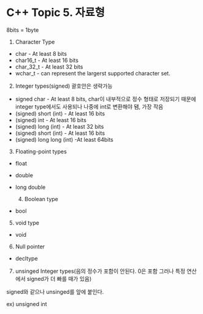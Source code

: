 # C++ Topic 5. 자료형

8bits = 1byte



1. Character Type

- char - At least 8 bits
- char16_t - At least 16 bits
- char_32_t - At least 32 bits
- wchar_t - can represent the largerst supported character set.



2. Integer types(signed) 괄호안은 생략가능

- signed char - At least 8 bits, char이 내부적으로 정수 형태로 저장되기 때문에 integer type에서도 사용되나 나중에 int로 변환해야 됌, 가장 작음
- (signed) short (int) - At least 16 bits
- (signed) int - At least 16 bits
- (signed) long (int) - At least 32 bits
- (signed) short (int) - At least 16 bits
- (signed) long long (int) -At least 64bits

3. Floating-point types

- float
- double
- long double

 	4. Boolean type

- bool

5. void type

- void

6. Null pointer

- decltype

7. unsinged Integer types(음의 정수가 포함이 안된다. 0은 포함 그러나 특정 연산에서 signed가 더 빠를 때가 있음)

signed와 같으나 unsinged를 앞에 붙인다.

ex) unsigned int

